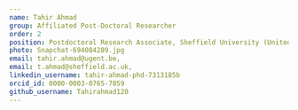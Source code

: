 ```yaml
---
name: Tahir Ahmad 
group: Affiliated Post-Doctoral Researcher
order: 2
position: Postdoctoral Research Associate, Sheffield University (United Kingdom)
photo: Snapchat-694084289.jpg
email: tahir.ahmad@ugent.be,
email: t.ahmad@sheffield.ac.uk,
linkedin_username: tahir-ahmad-phd-7313185b
orcid_id: 0000-0003-0765-7059
github_username: Tahirahmad120
---
```

